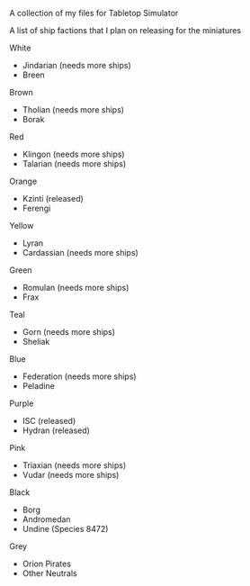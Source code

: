 A collection of my files for Tabletop Simulator

A list of ship factions that I plan on releasing for the miniatures

White
* Jindarian (needs more ships)
* Breen

Brown
* Tholian (needs more ships)
* Borak

Red
* Klingon (needs more ships)
* Talarian (needs more ships)

Orange
* Kzinti (released)
* Ferengi

Yellow
* Lyran
* Cardassian (needs more ships)

Green
* Romulan (needs more ships)
* Frax

Teal
* Gorn (needs more ships)
* Sheliak

Blue
* Federation (needs more ships)
* Peladine

Purple
* ISC (released)
* Hydran (released)

Pink
* Triaxian (needs more ships)
* Vudar (needs more ships)

Black
* Borg
* Andromedan
* Undine (Species 8472)

Grey
* Orion Pirates
* Other Neutrals
